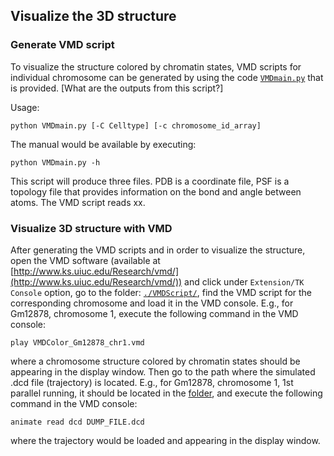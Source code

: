 ## Visualize the 3D structure

### Generate VMD script

To visualize the structure colored by chromatin states, VMD scripts for individual chromosome can be generated by using the code [`VMDmain.py`](./VMDmain.py) that is provided. [What are the outputs from this script?]

Usage:
```
python VMDmain.py [-C Celltype] [-c chromosome_id_array]
```
The manual would be available by executing:  
```
python VMDmain.py -h
```

This script will produce three files. PDB is a coordinate file, PSF is a topology file that provides information on the bond and angle between atoms. The VMD script reads xx. 

### Visualize 3D structure with VMD

After generating the VMD scripts and in order to visualize the structure, open the VMD software (available at [http://www.ks.uiuc.edu/Research/vmd/](http://www.ks.uiuc.edu/Research/vmd/)) and click under `Extension/TK Console` option, go to the folder: [`./VMDScript/`](./VMDScript/), find the VMD script for the corresponding chromosome and load it in the VMD console. E.g., for Gm12878, chromosome 1, execute the following command in the VMD console:
```
play VMDColor_Gm12878_chr1.vmd
```
where a chromosome structure colored by chromatin states should be appearing in the display window. Then go to the path where the simulated .dcd file (trajectory) is located. E.g., for Gm12878, chromosome 1, 1st parallel running, it should be located in the [folder](../../runMolecularDynamics/run_folder/Gm12878/chr1/run00/), and execute the following command in the VMD console:
```
animate read dcd DUMP_FILE.dcd 
```
where the trajectory would be loaded and appearing in the display window.

